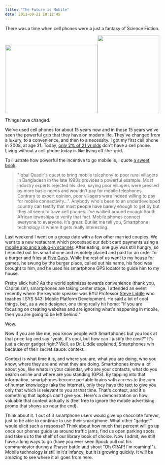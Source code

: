 ```yaml
---
title: "The Future is Mobile"
date: 2011-09-21 18:12:45
---
```


There was a time when cell phones were a just a fantasy of Science Fiction.

<a href="http://bryanbraun.com/2011/09/21/the-future-is-mobile/star-trek-communicator/" rel="attachment wp-att-698"><img alt="" class="size-medium wp-image-698 alignleft" height="222" src="/assets/images/star-trek-communicator.jpg" title="star-trek-communicator" width="300" /></a><a href="http://bryanbraun.com/2011/09/21/the-future-is-mobile/get-smart-phone/" rel="attachment wp-att-699"><img alt="" class="aligncenter size-full wp-image-699" height="253" src="/assets/images/GET-SMART-phone.jpeg" title="GET-SMART-phone" width="200" /></a>

Things have changed.

We've used cell phones for about 15 years now and in those 15 years we've seen the powerful grip that they have on modern life. They've changed from a luxury, to a convenience, and then to a necessity. I got my first cell phone in 2008, at age 21. Today, <a href="http://www.csu.nisra.gov.uk/Mobile_phone_ownership_by_sex_and_age_Trend.htm" target="_blank" rel="noopener noreferrer" title="Mobile phone stats">only 2% of 21 yr olds</a> don't have a cell phone. Living without a cell phone today is like living off-the-grid.

To illustrate how powerful the incentive to go mobile is, I quote <a href="http://www.amazon.com/Business-Model-Generation-Visionaries-Challengers/dp/0470876417" target="_blank" rel="noopener noreferrer" title="Business Model Generation">a sweet book</a>.

> "Iqbal Quadir's quest to bring mobile telephony to poor rural villagers in Bangladesh in the late 1990s provides a powerful example. Most industry experts rejected his idea, saying poor villagers were pressed by more basic needs and wouldn't pay for mobile telephones. Contrary to expert opinion, poor villagers were indeed willing to pay for mobile connectivity...".
Anybody who's been to an underdeveloped country can testify that most people have barely enough to get by but they all seem to have cell phones. I've walked around enough South African townships to verify that fact. Mobile phones connect everyone to everyone. It's great. But let me tell you, Smartphone technology is where it gets really interesting.

Last weekend I went on a group date with a few other married couples. We went to a new restaurant which processed our debit card payments using a <a href="https://squareup.com/" target="_blank" rel="noopener noreferrer" title="Square">mobile app and a plug-in scanner</a>. After eating, one guy was still hungry, so he pulled out his smartphone and remotely placed and paid for an order for a burger and fries at <a href="http://itunes.apple.com/us/app/five-guys-burgers-fries/id457494327?ls=1&mt=8" target="_blank" rel="noopener noreferrer" title="Five Guys App">Five Guys</a>. While the rest of us went to my house for games, he swung by the burger place, called out his name, his food was brought to him, and he used his smartphone GPS locator to guide him to my house.

Pretty slick huh? As the world optimizes towards convenience (thank you, Capitalism), smartphones are taking center stage. I attended an event recently where the keynote speaker was BYU Professor <a href="http://www.linkedin.com/in/stephenliddle" target="_blank" rel="noopener noreferrer" title="Steve Liddle">Steve Liddle</a> who teaches I SYS 543: Mobile Platform Development. He said a lot of cool things, but, as a web designer, one thing really hit home: "If you are focusing on creating websites and are ignoring what's happening in mobile, then you are going to be left behind."

Wow.

Now if you are like me, you know people with Smartphones but you look at that price tag and say "yeah, it's cool, but how can I justify the cost?" It's just a clever gadget right? Well, as Dr. Liddle explained, Smartphones win because of their secret sauce: context.

Context is what time it is, and where you are, what you are doing, who you know, where they are and what they are doing. Smartphones know a lot about you, like whats in your calendar, who are your contacts, what do you search online and where are you standing (GPS). By tapping into that information, smartphones become portable brains with access to the sum of human knowledge (aka the internet), only they have the tact to give you only that which is relevant to you at that time. That's context, and it's something that laptops can't give you. Here's a demonstration on how valuable that context actually is (feel free to ignore the mobile advertising promo that shows up near the end).

Think about it. 1 out of 3 smartphone users would give up chocolate forever, just to be able to continue to use their smartphone. What other "gadget" would elicit such a response? Think about how much that percent will go up once our phones guide us around traffic jams, find us open parking spots, and take us to the shelf of our library book of choice. Now I admit, we still have a long ways to go (have you ever seen Spock pull out his communicator during a Phaser battle and shout "Oh CRAP! I'm roaming!"). Mobile technology is still in it's infancy, but it is growing quickly. It will be amazing to see where it all goes from here.
